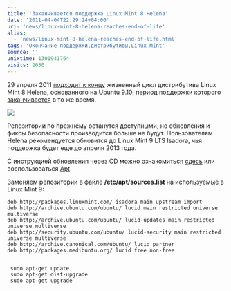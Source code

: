 ```yaml
---
title: 'Заканчивается поддержка Linux Mint 8 Helena'
date: '2011-04-04T22:29:24+04:00'
uri: 'news/linux-mint-8-helena-reaches-end-of-life'
alias: 
  - 'news/linux-mint-8-helena-reaches-end-of-life.html'
tags: 'Окончание поддержки,дистрибутивы,Linux Mint'
source: ''
unixtime: 1301941764
visits: 2630
---
```

29 апреля 2011 [подходит к концу](http://blog.linuxmint.com/?p=1714) жизненный цикл дистрибутива Linux Mint 8 Helena, основанного на Ubuntu 9.10, период поддержки которого [заканчивается](news/ubuntu-9-10-end-of-life) в то же время.

[![](img/2011/04/04/22-00/helena-fresh-5589261019-o.jpg)](img/2011/04/04/22-00/helena-fresh-5589261019-o.jpg)

Репозитории по прежнему останутся доступными, но обновления и фиксы безопасности производится больше не будут. Пользователям Helena рекомендуется обновится до Linux Mint 9 LTS Isadora, чья поддержка будет еще до апреля 2013 года.

С инструкцией обновления через CD можно ознакомиться [сдесь](http://community.linuxmint.com/tutorial/view/2) или воспользоваться [Apt](http://community.linuxmint.com/tutorial/view/62).

Заменяем репозитории в файле **/etc/apt/sources.list** на используемые в Linux Mint 9:

```
deb http://packages.linuxmint.com/ isadora main upstream import
deb http://archive.ubuntu.com/ubuntu/ lucid main restricted universe multiverse
deb http://archive.ubuntu.com/ubuntu/ lucid-updates main restricted universe multiverse
deb http://security.ubuntu.com/ubuntu/ lucid-security main restricted universe multiverse
deb http://archive.canonical.com/ubuntu/ lucid partner
deb http://packages.medibuntu.org/ lucid free non-free
```

```

 sudo apt-get update
 sudo apt-get dist-upgrade
 sudo apt-get upgrade
```
